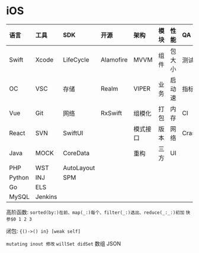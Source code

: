 # iOS

| **语言** | **工具** | **SDK** | **开源** | **架构** | **模块** | **性能** | **QA** | **安全** | **热门** | **投产** | **团队** |
| :- | :- | :- | :- | :- | :- | :- | :- | :- | :- | :- | :- |
| Swift | Xcode | LifeCycle | Alamofire | MVVM | 组件 | 包大小 | 测试 | 签名 | 进保 | 项管 | 沟通 |
| OC | VSC | 存储 | Realm | VIPER | 业务 | 启动速 | 指标 | 加壳 | Rx | 统计 | 上管 |
| Vue | Git | 网络 | RxSwift | 组模化 | 打包 | 内存 | CI | 编码 |  | 产品 | 培训 |
| React | SVN | SwiftUI |  | 模式接口 | 版本 | 网络 | Crash | 加密 |  |  | 招人 |
| Java | MOCK | CoreData |  | 重构 | 三方 | UI |  |  |  |  |  |
| PHP | WST | AutoLayout |  |  |  |  |  |  |  |  |  |
| Python | INJ | SPM |  |  |  |  |  |  |  |  |  |
| Go | ELS |  |  |  |  |  |  |  |  |  |  |
| MySQL | Jenkins |  |  |  |  |  |  |  |  |  |  |

高阶函数: ```sorted(by:)在前、map(_:)每个、filter(_:)选出、reduce(_:_:)初加``` ```快参$0 1 2 3```

闭包: ```{()->() in} [weak self]```

```mutating inout 修改``` ```willSet didSet``` 数组 JSON

